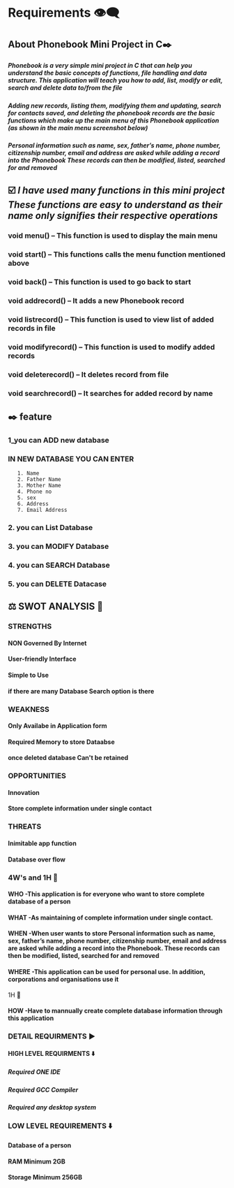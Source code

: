 # Requirements 👁️‍🗨️

## About Phonebook Mini Project in C✒️

##### Phonebook is a very simple mini project in C that can help you understand the basic concepts of functions, file handling and data structure. This application will teach you how to add, list, modify or edit, search and delete data to/from the file

##### Adding new records, listing them, modifying them and updating, search for contacts saved, and deleting the phonebook records are the basic functions which make up the main menu of this Phonebook application (as shown in the main menu screenshot below)

##### Personal information such as name, sex, father’s name, phone number, citizenship number, email and address are asked while adding a record into the Phonebook These records can then be modified, listed, searched for and removed

 
 
 ## ☑️ *I have used many functions in this mini project These functions are easy to understand as their name only signifies their respective operations*

### void menu() – This function is used to display the main menu
### void start() – This functions calls the menu function mentioned above
### void back() – This function is used to go back to start
### void addrecord() – It adds a new Phonebook record
### void listrecord() – This function is used to view list of added records in file
### void modifyrecord() – This function is used to modify added records
### void deleterecord() – It deletes record from file
### void searchrecord() – It searches for added record by name


## ✒️ feature
 ### 1_you can **ADD** new database 
 ### IN NEW DATABASE YOU CAN ENTER 
       1. Name
       2. Father Name
       3. Mother Name
       4. Phone no
       5. sex
       6. Address
       7. Email Address
 ### 2. you can **List** Database
 ### 3. you can **MODIFY** Database
 ### 4. you can **SEARCH** Database
 ### 5. you can **DELETE** Datacase
 
 
       
## ⚖️ SWOT ANALYSIS 💭
### STRENGTHS
  ####  NON Governed By Internet
  ####  User-friendly Interface
  ####  Simple to Use
  #### if there are many Database **Search** option is there
  
  
### WEAKNESS
  ####  Only Availabe in Application form
  ####  Required Memory to store Dataabse
  ####  once deleted database Can't be retained

### OPPORTUNITIES
  ####  Innovation
  ####  Store complete information under single contact

### THREATS
  ####  Inimitable app function
  ####  Database over flow

### 4W's and 1H 💭

#### WHO -This application is for everyone who want to store complete database of a person 
#### WHAT -As maintaining of complete information under single contact.
#### WHEN -When user wants to store Personal information such as name, sex, father’s name, phone number, citizenship number, email and address are asked while adding a record into the Phonebook. These records can then be modified, listed, searched for and removed
#### WHERE -This application can be used for personal use. In addition, corporations and organisations use it

 1H 💭
#### HOW -Have to mannually create complete database information through this application 

### DETAIL REQUIRMENTS ▶️

#### HIGH LEVEL REQUIRMENTS ⬇️
#####  Required ONE IDE
#####  Required GCC Compiler
#####  Required  any desktop system 

### LOW LEVEL REQUIREMENTS ⬇️
####  Database of a person
####  RAM Minimum 2GB
####  Storage Minimum 256GB
